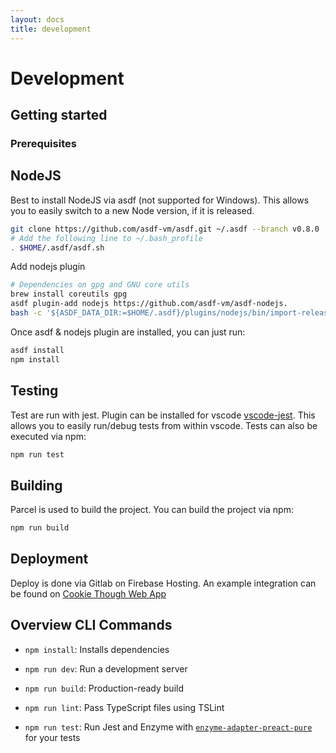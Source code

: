 ```yaml
---
layout: docs
title: development
---
```

# Development

## Getting started

### Prerequisites

## NodeJS

Best to install NodeJS via asdf (not supported for Windows). This allows you to easily switch to a new Node version, if it is released.

```sh
git clone https://github.com/asdf-vm/asdf.git ~/.asdf --branch v0.8.0
# Add the following line to ~/.bash_profile
. $HOME/.asdf/asdf.sh
```

Add nodejs plugin

```sh
# Dependencies on gpg and GNU core utils
brew install coreutils gpg
asdf plugin-add nodejs https://github.com/asdf-vm/asdf-nodejs.
bash -c '${ASDF_DATA_DIR:=$HOME/.asdf}/plugins/nodejs/bin/import-release-team-keyring'
```

Once asdf & nodejs plugin are installed, you can just run:

```sh
asdf install
npm install
```

## Testing

Test are run with jest. Plugin can be installed for vscode [vscode-jest](https://marketplace.visualstudio.com/items?itemName=Orta.vscode-jest). This allows you to easily run/debug tests from within vscode. Tests can also be executed via npm:

```sh
npm run test
```

## Building

Parcel is used to build the project. You can build the project via npm:

```sh
npm run build
```

## Deployment

Deploy is done via Gitlab on Firebase Hosting. An example integration can be found on [Cookie Though Web App](https://cookie-though.web.app/)

## Overview CLI Commands

* `npm install`: Installs dependencies

* `npm run dev`: Run a development server

* `npm run build`: Production-ready build

* `npm run lint`: Pass TypeScript files using TSLint

* `npm run test`: Run Jest and Enzyme with
    [`enzyme-adapter-preact-pure`](https://github.com/preactjs/enzyme-adapter-preact-pure) for
    your tests
